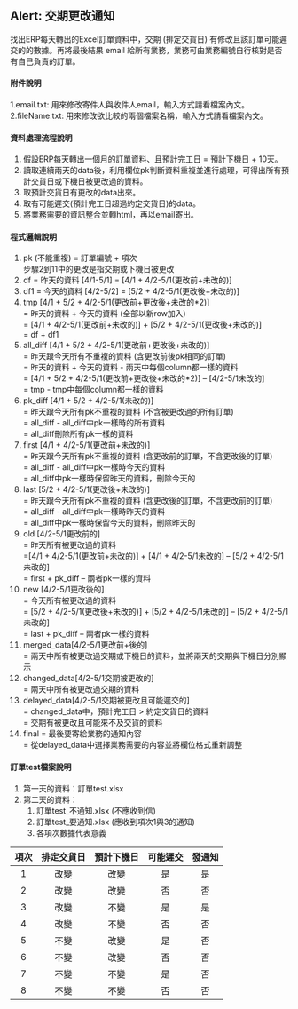 ## Alert: 交期更改通知
找出ERP每天轉出的Excel訂單資料中，交期 (排定交貨日) 有修改且該訂單可能遲交的的數據。再將最後結果 email 給所有業務，業務可由業務編號自行核對是否有自己負責的訂單。 <br>

#### 附件說明
1.email.txt: 用來修改寄件人與收件人email，輸入方式請看檔案內文。<br>
2.fileName.txt: 用來修改欲比較的兩個檔案名稱，輸入方式請看檔案內文。<br>

#### 資料處理流程說明
1. 假設ERP每天轉出一個月的訂單資料、且預計完工日 = 預計下機日 + 10天。<br>
2. 讀取連續兩天的data後，利用欄位pk判斷資料重複並進行處理，可得出所有預計交貨日或下機日被更改過的資料。<br>
3. 取預計交貨日有更改的data出來。<br>
4. 取有可能遲交(預計完工日超過約定交貨日)的data。<br>
5. 將業務需要的資訊整合並轉html，再以email寄出。<br>

#### 程式邏輯說明
1.	pk (不能重複) = 訂單編號 + 項次<br>
      步驟2到11中的更改是指交期或下機日被更改
2.	df = 昨天的資料 [4/1-5/1] = [4/1 + 4/2-5/1(更改前+未改的)]
3.	df1 = 今天的資料 [4/2-5/2] = [5/2 + 4/2-5/1(更改後+未改的)]
4.	tmp [4/1 + 5/2 + 4/2-5/1(更改前+更改後+未改的*2)]<br>
      = 昨天的資料 + 今天的資料 (全部以新row加入)<br>
      = [4/1 + 4/2-5/1(更改前+未改的)] + [5/2 + 4/2-5/1(更改後+未改的)]<br>
      = df + df1<br>
5.	all_diff [4/1 + 5/2 + 4/2-5/1(更改前+更改後+未改的)]<br>
      = 昨天跟今天所有不重複的資料 (含更改前後pk相同的訂單)<br>
      = 昨天的資料 + 今天的資料 - 兩天中每個column都一樣的資料<br>
      = [4/1 + 5/2 + 4/2-5/1(更改前+更改後+未改的*2)] – [4/2-5/1未改的]<br>
      = tmp - tmp中每個column都一樣的資料
6.	pk_diff [4/1 + 5/2 + 4/2-5/1(未改的)]<br>
      = 昨天跟今天所有pk不重複的資料 (不含被更改過的所有訂單)<br>
      = all_diff - all_diff中pk一樣時的所有資料<br>
      = all_diff刪除所有pk一樣的資料<br>
7.	first [4/1 + 4/2-5/1(更改前+未改的)]<br>
	= 昨天跟今天所有pk不重複的資料 (含更改前的訂單，不含更改後的訂單)<br>
      = all_diff - all_diff中pk一樣時今天的資料<br>
      = all_diff中pk一樣時保留昨天的資料，刪除今天的<br>
8.	last [5/2 + 4/2-5/1(更改後+未改的)]<br>
	= 昨天跟今天所有pk不重複的資料 (含更改後的訂單，不含更改前的訂單)<br>
      = all_diff - all_diff中pk一樣時昨天的資料<br>
      = all_diff中pk一樣時保留今天的資料，刪除昨天的
9.	old [4/2-5/1更改前的]<br>
      = 昨天所有被更改過的資料<br>
       =[4/1 + 4/2-5/1(更改前+未改的)] + [4/1 + 4/2-5/1未改的] – [5/2 + 4/2-5/1未改的]<br>
       = first + pk_diff – 兩者pk一樣的資料<br>
10.	new [4/2-5/1更改後的]<br>
      = 今天所有被更改過的資料<br>
       = [5/2 + 4/2-5/1(更改後+未改的)] + [5/2 + 4/2-5/1未改的] – [5/2 + 4/2-5/1未改的]<br>
      = last + pk_diff – 兩者pk一樣的資料<br>
11.	merged_data[4/2-5/1更改前+後的]<br>
      = 兩天中所有被更改過交期或下機日的資料，並將兩天的交期與下機日分別顯示<br>
12.   changed_data[4/2-5/1交期被更改的]<br>
       = 兩天中所有被更改過交期的資料
13.	delayed_data[4/2-5/1交期被更改且可能遲交的]<br>
      = changed_data中，預計完工日 > 約定交貨日的資料<br>
      = 交期有被更改且可能來不及交貨的資料<br>
14.	final = 最後要寄給業務的通知內容<br>
      = 從delayed_data中選擇業務需要的內容並將欄位格式重新調整<br>

#### 訂單test檔案說明
1. 第一天的資料：訂單test.xlsx
2. 第二天的資料：
    1. 訂單test_不通知.xlsx (不應收到信)
    2. 訂單test_要通知.xlsx (應收到項次1與3的通知)<br>
    3. 各項次數據代表意義

| 項次 | 排定交貨日 | 預計下機日 | 可能遲交 | 發通知 |
|:----:|:----------:|:----------:|:--------:|:------:|
|   1  |    改變    |    改變    |    是    |   是   |
|   2  |    改變    |    改變    |    否    |   否   |
|   3  |    改變    |    不變    |    是    |   是   |
|   4  |    改變    |    不變    |    否    |   否   |
|   5  |    不變    |    改變    |    是    |   否   |
|   6  |    不變    |    改變    |    否    |   否   |
|   7  |    不變    |    不變    |    是    |   否   |
|   8  |    不變    |    不變    |    否    |   否   |